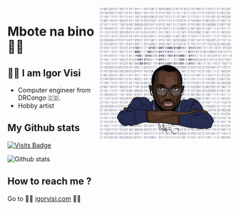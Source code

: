 <img align="right" src="https://raw.githubusercontent.com/igorvisi/igorvisi/master/draw.png" alt="Illustration of Igor Visi with binary background like in matrix " width=300px >

# Mbote na bino 👋🏿️

## ✊🏿️ I am **Igor Visi**
- Computer engineer from DRCongo 🇨🇩️.
- Hobby artist
## My Github stats
[![Visits Badge](https://badges.pufler.dev/visits/igorvisi/git-badges)](https://badges.pufler.dev)

![Github stats](https://github-readme-stats.vercel.app/api?username=igorvisi&show_icons=true)


## How to reach me ?
Go to
🤜🏿️ [igorvisi.com](https://igorvisi.com) 🤛🏿️